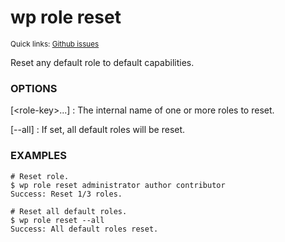 # wp role reset

<small>Quick links: <a href="https://github.com/issues?q=is%3Aopen+label%3Acommand%3Arole-reset+sort%3Aupdated-desc+org%3Awp-cli">Github issues</a></small>

Reset any default role to default capabilities.

### OPTIONS

[&lt;role-key&gt;...]
: The internal name of one or more roles to reset.

[\--all]
: If set, all default roles will be reset.

### EXAMPLES

    # Reset role.
    $ wp role reset administrator author contributor
    Success: Reset 1/3 roles.

    # Reset all default roles.
    $ wp role reset --all
    Success: All default roles reset.



